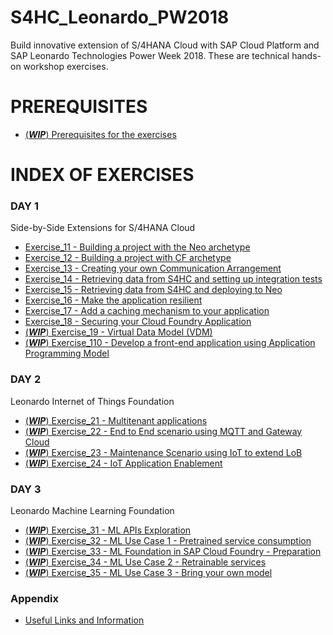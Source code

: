 # S4HC\_Leonardo\_PW2018
Build innovative extension of S/4HANA Cloud with SAP Cloud Platform and SAP Leonardo Technologies Power Week 2018. These are technical hands-on workshop exercises.


# PREREQUISITES

- [(***WIP***) Prerequisites for the exercises](Prerequisites/Prerequisites.md)

# INDEX OF EXERCISES 

### DAY 1
Side-by-Side Extensions for S/4HANA Cloud

- [Exercise\_11 - Building a project with the Neo archetype](Day1/Exercise_11/Exercise_11.md)
- [Exercise\_12 - Building a project with CF archetype](Day1/Exercise_12/Exercise_12.md)
- [Exercise\_13 - Creating your own Communication Arrangement](Day1/Exercise_13/Exercise_13.md)
- [Exercise\_14 - Retrieving data from S4HC and setting up integration tests](Day1/Exercise_14/Exercise_14.md)
- [Exercise\_15 - Retrieving data from S4HC and deploying to Neo](Day1/Exercise_15/Exercise_15.md)
- [Exercise\_16 - Make the application resilient](Day1/Exercise_16/Exercise_16.md)
- [Exercise\_17 - Add a caching mechanism to your application](Day1/Exercise_17/Exercise_17.md)
- [Exercise\_18 - Securing your Cloud Foundry Application](Day1/Exercise_18/Exercise_18.md)
- [(***WIP***) Exercise\_19 - Virtual Data Model (VDM)](Day1/Exercise_19/Exercise_19.md)
- [(***WIP***) Exercise\_110 - Develop a front-end application using Application Programming Model](Day1/Exercise_110/Exercise_110.md)


### DAY 2
Leonardo Internet of Things Foundation

- [(***WIP***) Exercise\_21 - Multitenant applications](Day2/Exercise_21/Exercise_21.md)
- [(***WIP***) Exercise\_22 - End to End scenario using MQTT and Gateway Cloud](Exercise_22/Exercise_22.md)
- [(***WIP***) Exercise\_23 - Maintenance Scenario using IoT to extend LoB](Exercise_23/Exercise_23.md)
- [(***WIP***) Exercise\_24 - IoT Application Enablement](Exercise_24/Exercise_24.md)

### DAY 3
Leonardo Machine Learning Foundation

- [(***WIP***) Exercise\_31 - ML APIs Exploration](Day3/Exercise_31/Exercise_31.md)
- [(***WIP***) Exercise\_32 - ML Use Case 1 - Pretrained service consumption](Day3/Exercise_32/Exercise_32.md)
- [(***WIP***) Exercise\_33 - ML Foundation in SAP Cloud Foundry - Preparation](Day3/Exercise_33/Exercise_33.md)
- [(***WIP***) Exercise\_34 - ML Use Case 2 - Retrainable services](Day3/Exercise_34/Exercise_34.md)
- [(***WIP***) Exercise\_35 - ML Use Case 3 - Bring your own model](Day3/Exercise_35/Exercise_35.md)

### Appendix
- [Useful Links and Information](Appendix/useful_info.md)